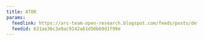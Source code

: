 ```yaml
---
title: ATOR
params:
  feedlink: https://arc-team-open-research.blogspot.com/feeds/posts/default?alt=rss
  feedid: 631ae36c3a9ac9142a61d50b69d1f99e
---
```

